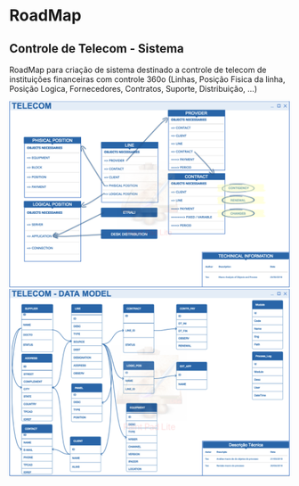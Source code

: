 # RoadMap
<h2>Controle de Telecom - Sistema</h2>

<p>
RoadMap para criação de sistema destinado a controle de telecom de instituições financeiras com controle 360o (Linhas, Posição Fisica da linha, Posição Logica, Fornecedores, Contratos, Suporte, Distribuição, ...)
</p>

<img src="https://github.com/teonett/RoadMap-Sistema-Controle-Telecom/blob/master/macro_view.png">

<img src="https://github.com/teonett/RoadMap-Sistema-Controle-Telecom/blob/master/modelo_de_dados.png">
